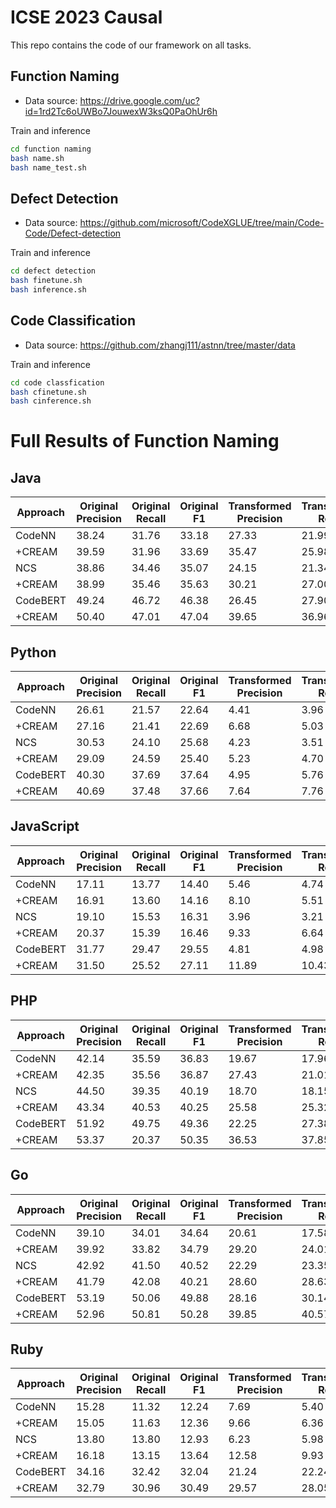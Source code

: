 # ICSE 2023 Causal 
This repo contains the code of our framework on all tasks.

## Function Naming
- Data source: https://drive.google.com/uc?id=1rd2Tc6oUWBo7JouwexW3ksQ0PaOhUr6h

Train and inference
```bash
cd function naming
bash name.sh
bash name_test.sh
```

## Defect Detection
- Data source: https://github.com/microsoft/CodeXGLUE/tree/main/Code-Code/Defect-detection

Train and inference
```bash
cd defect detection
bash finetune.sh
bash inference.sh
```

## Code Classification
- Data source: https://github.com/zhangj111/astnn/tree/master/data

Train and inference
```bash
cd code classfication
bash cfinetune.sh
bash cinference.sh
```


# Full Results of Function Naming
## Java
| Approach | Original Precision | Original Recall | Original F1 | Transformed Precision | Transformed Recall | Transformed F1 |
|----------|--------------------|-----------------|-------------|-----------------------|--------------------|----------------|
| CodeNN   | 38.24              | 31.76           | 33.18       | 27.33                 | 21.99              | 23.05          |
| +CREAM   | 39.59              | 31.96           | 33.69       | 35.47                 | 25.98              | 28.35          |
| NCS      | 38.86              | 34.46           | 35.07       | 24.15                 | 21.34              | 21.61          |
| +CREAM   | 38.99              | 35.46           | 35.63       | 30.21                 | 27.00              | 27.28          |
| CodeBERT | 49.24              | 46.72           | 46.38       | 26.45                 | 27.90              | 25.90          |
| +CREAM   | 50.40              | 47.01           | 47.04       | 39.65                 | 36.96              | 36.72          |


## Python
| Approach | Original Precision | Original Recall | Original F1 | Transformed Precision | Transformed Recall | Transformed F1 |
|----------|--------------------|-----------------|-------------|-----------------------|--------------------|----------------|
| CodeNN   | 26.61              | 21.57           | 22.64       | 4.41                  | 3.96               | 4.00           |
| +CREAM   | 27.16              | 21.41           | 22.69       | 6.68                  | 5.03               | 5.44           |
| NCS      | 30.53              | 24.10           | 25.68       | 4.23                  | 3.51               | 3.65           |
| +CREAM   | 29.09              | 24.59           | 25.40       | 5.23                  | 4.70               | 4.67           |
| CodeBERT | 40.30              | 37.69           | 37.64       | 4.95                  | 5.76               | 5.05           |
| +CREAM   | 40.69              | 37.48           | 37.66       | 7.64                  | 7.76               | 7.29           |

## JavaScript
| Approach | Original Precision | Original Recall | Original F1 | Transformed Precision | Transformed Recall | Transformed F1 |
|----------|--------------------|-----------------|-------------|-----------------------|--------------------|----------------|
| CodeNN   | 17.11              | 13.77           | 14.40       | 5.46                  | 4.74               | 4.72           |
| +CREAM   | 16.91              | 13.60           | 14.16       | 8.10                  | 5.51               | 6.00           |
| NCS      | 19.10              | 15.53           | 16.31       | 3.96                  | 3.21               | 3.22           |
| +CREAM   | 20.37              | 15.39           | 16.46       | 9.33                  | 6.64               | 7.20           |
| CodeBERT | 31.77              | 29.47           | 29.55       | 4.81                  | 4.98               | 4.61           |
| +CREAM   | 31.50              | 25.52           | 27.11       | 11.89                 | 10.43              | 10.54          |

## PHP
| Approach | Original Precision | Original Recall | Original F1 | Transformed Precision | Transformed Recall | Transformed F1 |
|----------|--------------------|-----------------|-------------|-----------------------|--------------------|----------------|
| CodeNN   | 42.14              | 35.59           | 36.83       | 19.67                 | 17.96              | 17.61          |
| +CREAM   | 42.35              | 35.56           | 36.87       | 27.43                 | 21.01              | 22.44          |
| NCS      | 44.50              | 39.35           | 40.19       | 18.70                 | 18.15              | 17.56          |
| +CREAM   | 43.34              | 40.53           | 40.25       | 25.58                 | 25.32              | 24.38          |
| CodeBERT | 51.92              | 49.75           | 49.36       | 22.25                 | 27.38              | 23.43          |
| +CREAM   | 53.37              | 20.37           | 50.35       | 36.53                 | 37.85              | 35.80          |

## Go
| Approach | Original Precision | Original Recall | Original F1 | Transformed Precision | Transformed Recall | Transformed F1 |
|----------|--------------------|-----------------|-------------|-----------------------|--------------------|----------------|
| CodeNN   | 39.10              | 34.01           | 34.64       | 20.61                 | 17.58              | 17.79          |
| +CREAM   | 39.92              | 33.82           | 34.79       | 29.20                 | 24.01              | 24.91          |
| NCS      | 42.92              | 41.50           | 40.52       | 22.29                 | 23.35              | 21.68          |
| +CREAM   | 41.79              | 42.08           | 40.21       | 28.60                 | 28.63              | 27.33          |
| CodeBERT | 53.19              | 50.06           | 49.88       | 28.16                 | 30.14              | 27.72          |
| +CREAM   | 52.96              | 50.81           | 50.28       | 39.85                 | 40.57              | 38.62          |

## Ruby
| Approach | Original Precision | Original Recall | Original F1 | Transformed Precision | Transformed Recall | Transformed F1 |
|----------|--------------------|-----------------|-------------|-----------------------|--------------------|----------------|
| CodeNN   | 15.28              | 11.32           | 12.24       | 7.69                  | 5.40               | 5.98           |
| +CREAM   | 15.05              | 11.63           | 12.36       | 9.66                  | 6.36               | 7.25           |
| NCS      | 13.80              | 13.80           | 12.93       | 6.23                  | 5.98               | 5.70           |
| +CREAM   | 16.18              | 13.15           | 13.64       | 12.58                 | 9.93               | 10.47          |
| CodeBERT | 34.16              | 32.42           | 32.04       | 21.24                 | 22.24              | 20.72          |
| +CREAM   | 32.79              | 30.96           | 30.49       | 29.57                 | 28.05              | 27.49          |

